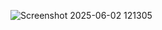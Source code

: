 ![Screenshot 2025-06-02 121305](https://github.com/user-attachments/assets/0b8fa252-e712-4326-9376-ba25e2344762)
